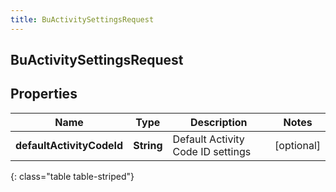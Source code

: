 ```yaml
---
title: BuActivitySettingsRequest
---
```

## BuActivitySettingsRequest

## Properties

|Name | Type | Description | Notes|
|------------ | ------------- | ------------- | -------------|
| **defaultActivityCodeId** | **String** | Default Activity Code ID settings | [optional] |
{: class="table table-striped"}


